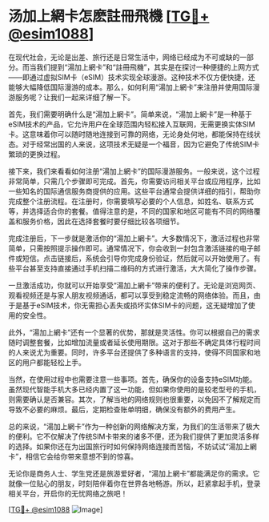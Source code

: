 # 汤加上網卡怎麽註冊飛機 [[TG💪+ @esim1088](https://t.me/s/esim1088)]

在现代社会，无论是出差、旅行还是日常生活中，网络已经成为不可或缺的一部分。而当我们提到“湯加上網卡”和“註冊飛機”，其实是在探讨一种便捷的上网方式——即通过虚拟SIM卡（eSIM）技术实现全球漫游。这种技术不仅方便快捷，还能够大幅降低国际漫游的成本。那么，如何利用“湯加上網卡”来注册并使用国际漫游服务呢？让我们一起来详细了解一下。

首先，我们需要明确什么是“湯加上網卡”。简单来说，“湯加上網卡”是一种基于eSIM技术的产品，它允许用户在全球范围内轻松接入互联网，无需更换实体SIM卡。这意味着你可以随时随地连接到可靠的网络，无论身处何地，都能保持在线状态。对于经常出国的人来说，这项技术无疑是一个福音，因为它避免了传统SIM卡繁琐的更换过程。

接下来，我们来看看如何注册“湯加上網卡”的国际漫游服务。一般来说，这个过程非常简单，只需几个步骤即可完成。首先，你需要访问相关平台或应用程序，比如一些知名的国际通信服务商提供的应用。这些平台通常会提供详细的指引，帮助你完成整个注册流程。在注册时，你需要填写必要的个人信息，如姓名、联系方式等，并选择适合你的套餐。值得注意的是，不同的国家和地区可能有不同的网络覆盖和服务价格，因此在选择套餐时要仔细比较各项细节。

完成注册后，下一步就是激活你的“湯加上網卡”。大多数情况下，激活过程也非常简单，只需按照提示操作即可。通常情况下，你会收到一封包含激活链接的电子邮件或短信。点击链接后，系统会引导你完成身份验证，然后就可以开始使用了。有些平台甚至支持直接通过手机扫描二维码的方式进行激活，大大简化了操作步骤。

一旦激活成功，你就可以开始享受“湯加上網卡”带来的便利了。无论是浏览网页、观看视频还是与家人朋友视频通话，都可以享受到稳定流畅的网络体验。而且，由于是基于eSIM技术，你无需担心丢失或损坏实体SIM卡的问题，这无疑增加了使用的安全性。

此外，“湯加上網卡”还有一个显著的优势，那就是灵活性。你可以根据自己的需求随时调整套餐，比如增加流量或者延长使用期限。这对于那些不确定具体行程时间的人来说尤为重要。同时，许多平台还提供了多种语言的支持，使得不同国家和地区的用户都能轻松上手。

当然，在使用过程中也需要注意一些事项。首先，确保你的设备支持eSIM功能。虽然现代智能手机大多已经内置了这一功能，但如果你使用的是较老型号的手机，则需要确认是否兼容。其次，了解当地的网络规则也很重要，以免因不了解规定而导致不必要的麻烦。最后，定期检查账单明细，确保没有额外的费用产生。

总的来说，“湯加上網卡”作为一种创新的网络解决方案，为我们的生活带来了极大的便利。它不仅解决了传统SIM卡带来的诸多不便，还为我们提供了更加灵活多样的选择。如果你还在为出国旅行时如何保持网络连接而苦恼，不妨试试“湯加上網卡”，相信它会给你带来意想不到的惊喜。

无论你是商务人士、学生党还是旅游爱好者，“湯加上網卡”都能满足你的需求。它就像一位贴心的朋友，时刻陪伴着你在世界各地畅游。所以，赶紧拿起手机，登录相关平台，开启你的无忧网络之旅吧！

[[TG💪+ @esim1088](https://t.me/s/esim1088) ![Image](https://i.postimg.cc/4NQfJmqS/Snipaste-2025-05-13-00-14-12.png)]